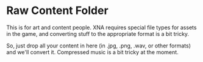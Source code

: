 Raw Content Folder
===

This is for art and content people. XNA requires special file types for assets in the game, and converting stuff to the appropriate format is a bit tricky.

So, just drop all your content in here (in .jpg, .png, .wav, or other formats) and we'll convert it. Compressed music is a bit tricky at the moment.